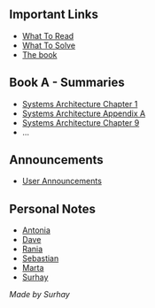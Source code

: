 ## Important Links
* [What To Read](sys_arch_wtr.pdf)
* [What To Solve](sys-arch-wts.pdf)
* [The book](thebook.pdf)

## Book A - Summaries
* [Systems Architecture Chapter 1](sa_chapter1.md)
* [Systems Architecture Appendix A](sa_appendixa.md)
* [Systems Architecture Chapter 9](sa_chapter9.md)
* ...

## Announcements
* [User Announcements](announcements/sa_ann.md)
      
## Personal Notes
* [Antonia](group/antonia.md)
* [Dave](group/dave.md)
* [Rania](group/rania.md)
* [Sebastian](group/sebastian.md)
* [Marta](group/marta.md)
* [Surhay](group/surhay.md)

_Made by Surhay_
